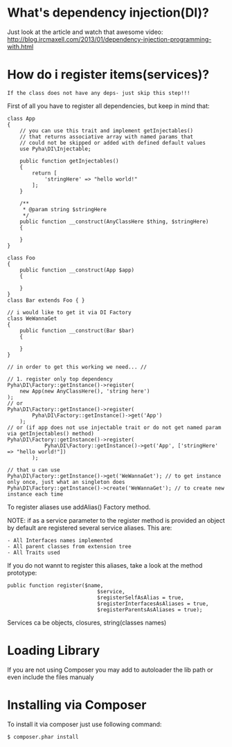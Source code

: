 What's dependency injection(DI)?
================================

Just look at the article and watch that awesome video:
http://blog.ircmaxell.com/2013/01/dependency-injection-programming-with.html

How do i register items(services)?
==================================

    If the class does not have any deps- just skip this step!!!

First of all you have to register all dependencies, but keep in mind that:

    class App
    {
        // you can use this trait and implement getInjectables()
        // that returns associative array with named params that
        // could not be skipped or added with defined default values
        use Pyha\DI\Injectable;

        public function getInjectables()
        {
            return [
                'stringHere' => "hello world!"
            ];
        }

        /**
         * @param string $stringHere
         */
        public function __construct(AnyClassHere $thing, $stringHere)
        {

        }
    }

    class Foo
    {
        public function __construct(App $app)
        {

        }
    }
    class Bar extends Foo { }

    // i would like to get it via DI Factory
    class WeWannaGet
    {
        public function __construct(Bar $bar)
        {

        }
    }

    // in order to get this working we need... //

    // 1. register only top dependency
    Pyha\DI\Factory::getInstance()->register(
        new App(new AnyClassHere(), 'string here')
    );
    // or
    Pyha\DI\Factory::getInstance()->register(
            Pyha\DI\Factory::getInstance()->get('App')
        );
    // or (if app does not use injectable trait or do not get named param via getInjectables() method)
    Pyha\DI\Factory::getInstance()->register(
                Pyha\DI\Factory::getInstance()->get('App', ['stringHere' => "hello world!"])
            );

    // that u can use
    Pyha\DI\Factory::getInstance()->get('WeWannaGet'); // to get instance only once, just what an singleton does
    Pyha\DI\Factory::getInstance()->create('WeWannaGet'); // to create new instance each time

To register aliases use addAlias() Factory method.

NOTE: if as a service parameter to the register method is provided an object
by default are registered several service aliases. This are:

	- All Interfaces names implemented
	- All parent classes from extension tree
	- All Traits used

If you do not wannt to register this aliases, take a look at the method prototype:
	
	public function register($name,
                             	 $service,
                             	 $registerSelfAsAlias = true,
                             	 $registerInterfacesAsAliases = true,
                             	 $registerParentsAsAliases = true);

Services ca be objects, closures, string(classes names)

Loading Library
===============

If you are not using Composer you may add to autoloader the lib path or even include the files manualy

Installing via Composer
=======================

To install it via composer just use following command:

    $ composer.phar install
